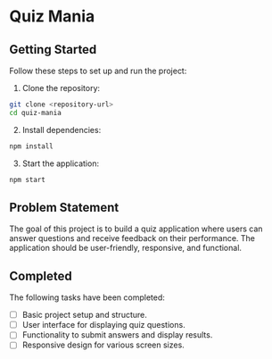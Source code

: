 # Quiz Mania

## Getting Started

Follow these steps to set up and run the project:

1. Clone the repository:

```bash
git clone <repository-url>
cd quiz-mania
```

2. Install dependencies:

```bash
npm install
```

3. Start the application:

```bash
npm start
```

## Problem Statement

The goal of this project is to build a quiz application where users can answer questions and receive feedback on their performance. The application should be user-friendly, responsive, and functional.

## Completed

The following tasks have been completed:

- [ ] Basic project setup and structure.
- [ ] User interface for displaying quiz questions.
- [ ] Functionality to submit answers and display results.
- [ ] Responsive design for various screen sizes.
